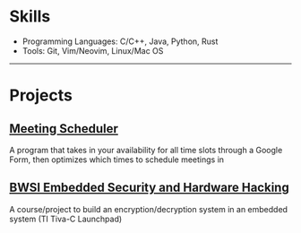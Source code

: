 # Skills
- Programming Languages: C/C++, Java, Python, Rust <br>
- Tools: Git, Vim/Neovim, Linux/Mac OS <br>

---

# Projects
## [Meeting Scheduler](https://github.com/bloop132435/Spring2021Hackathon "Github Repo")
A program that takes in your availability for all time slots through a Google Form, then optimizes which times to schedule meetings in<br>
## [BWSI Embedded Security and Hardware Hacking](https://beaverworks.ll.mit.edu/CMS/bw/BWSI_Course_Embedded_Security_and_Hardware_Hacking "Course Page")
A course/project to build an encryption/decryption system in an embedded system (TI Tiva-C Launchpad)<br>
